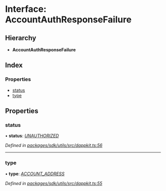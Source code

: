 # Interface: AccountAuthResponseFailure

## Hierarchy

* **AccountAuthResponseFailure**

## Index

### Properties

* [status](_packages_sdk_utils_src_dappkit_.accountauthresponsefailure.md#status)
* [type](_packages_sdk_utils_src_dappkit_.accountauthresponsefailure.md#type)

## Properties

###  status

• **status**: *[UNAUTHORIZED](../enums/_packages_sdk_utils_src_dappkit_.dappkitresponsestatus.md#unauthorized)*

*Defined in [packages/sdk/utils/src/dappkit.ts:56](https://github.com/medhak1/celo-monorepo/blob/master/packages/sdk/utils/src/dappkit.ts#L56)*

___

###  type

• **type**: *[ACCOUNT_ADDRESS](../enums/_packages_sdk_utils_src_dappkit_.dappkitrequesttypes.md#account_address)*

*Defined in [packages/sdk/utils/src/dappkit.ts:55](https://github.com/medhak1/celo-monorepo/blob/master/packages/sdk/utils/src/dappkit.ts#L55)*
